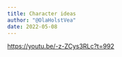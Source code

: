 ```yaml
---
title: Character ideas
author: "@OlaHolstVea"
date: 2022-05-08
---
```


https://youtu.be/-z-ZCys3RLc?t=992
